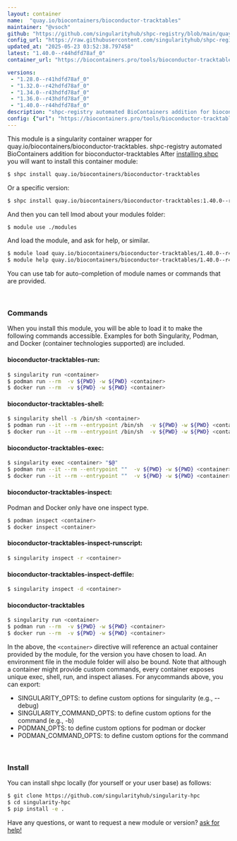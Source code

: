 ```yaml
---
layout: container
name:  "quay.io/biocontainers/bioconductor-tracktables"
maintainer: "@vsoch"
github: "https://github.com/singularityhub/shpc-registry/blob/main/quay.io/biocontainers/bioconductor-tracktables/container.yaml"
config_url: "https://raw.githubusercontent.com/singularityhub/shpc-registry/main/quay.io/biocontainers/bioconductor-tracktables/container.yaml"
updated_at: "2025-05-23 03:52:38.797458"
latest: "1.40.0--r44hdfd78af_0"
container_url: "https://biocontainers.pro/tools/bioconductor-tracktables"

versions:
 - "1.28.0--r41hdfd78af_0"
 - "1.32.0--r42hdfd78af_0"
 - "1.34.0--r43hdfd78af_0"
 - "1.36.0--r43hdfd78af_0"
 - "1.40.0--r44hdfd78af_0"
description: "shpc-registry automated BioContainers addition for bioconductor-tracktables"
config: {"url": "https://biocontainers.pro/tools/bioconductor-tracktables", "maintainer": "@vsoch", "description": "shpc-registry automated BioContainers addition for bioconductor-tracktables", "latest": {"1.40.0--r44hdfd78af_0": "sha256:33028a04a31917f5c778077e30f564cb2520cd20a1150218e9d0b7ed8a23b0a8"}, "tags": {"1.28.0--r41hdfd78af_0": "sha256:ed5025a301c6a026d2d9f90f516fe84680ee3620495a93b88a3aac7e9cda4b8f", "1.32.0--r42hdfd78af_0": "sha256:e67b53db4c7e4c9f253aae7f8f04a25c142aa46fe1e2746167776da05fca5f0d", "1.34.0--r43hdfd78af_0": "sha256:230b1bbf4e01f151b598be2733f61f70369fa35a44bcd9fb50ac93b7659c4d42", "1.36.0--r43hdfd78af_0": "sha256:880e07120f9276b522a828c06e79786a2372377987e5ea4c34f3fc3ef2bd012b", "1.40.0--r44hdfd78af_0": "sha256:33028a04a31917f5c778077e30f564cb2520cd20a1150218e9d0b7ed8a23b0a8"}, "docker": "quay.io/biocontainers/bioconductor-tracktables"}
---
```


This module is a singularity container wrapper for quay.io/biocontainers/bioconductor-tracktables.
shpc-registry automated BioContainers addition for bioconductor-tracktables
After [installing shpc](#install) you will want to install this container module:


```bash
$ shpc install quay.io/biocontainers/bioconductor-tracktables
```

Or a specific version:

```bash
$ shpc install quay.io/biocontainers/bioconductor-tracktables:1.40.0--r44hdfd78af_0
```

And then you can tell lmod about your modules folder:

```bash
$ module use ./modules
```

And load the module, and ask for help, or similar.

```bash
$ module load quay.io/biocontainers/bioconductor-tracktables/1.40.0--r44hdfd78af_0
$ module help quay.io/biocontainers/bioconductor-tracktables/1.40.0--r44hdfd78af_0
```

You can use tab for auto-completion of module names or commands that are provided.

<br>

### Commands

When you install this module, you will be able to load it to make the following commands accessible.
Examples for both Singularity, Podman, and Docker (container technologies supported) are included.

#### bioconductor-tracktables-run:

```bash
$ singularity run <container>
$ podman run --rm  -v ${PWD} -w ${PWD} <container>
$ docker run --rm  -v ${PWD} -w ${PWD} <container>
```

#### bioconductor-tracktables-shell:

```bash
$ singularity shell -s /bin/sh <container>
$ podman run --it --rm --entrypoint /bin/sh  -v ${PWD} -w ${PWD} <container>
$ docker run --it --rm --entrypoint /bin/sh  -v ${PWD} -w ${PWD} <container>
```

#### bioconductor-tracktables-exec:

```bash
$ singularity exec <container> "$@"
$ podman run --it --rm --entrypoint ""  -v ${PWD} -w ${PWD} <container> "$@"
$ docker run --it --rm --entrypoint ""  -v ${PWD} -w ${PWD} <container> "$@"
```

#### bioconductor-tracktables-inspect:

Podman and Docker only have one inspect type.

```bash
$ podman inspect <container>
$ docker inspect <container>
```

#### bioconductor-tracktables-inspect-runscript:

```bash
$ singularity inspect -r <container>
```

#### bioconductor-tracktables-inspect-deffile:

```bash
$ singularity inspect -d <container>
```



#### bioconductor-tracktables

```bash
$ singularity run <container>
$ podman run --rm  -v ${PWD} -w ${PWD} <container>
$ docker run --rm  -v ${PWD} -w ${PWD} <container>
```


In the above, the `<container>` directive will reference an actual container provided
by the module, for the version you have chosen to load. An environment file in the
module folder will also be bound. Note that although a container
might provide custom commands, every container exposes unique exec, shell, run, and
inspect aliases. For anycommands above, you can export:

 - SINGULARITY_OPTS: to define custom options for singularity (e.g., --debug)
 - SINGULARITY_COMMAND_OPTS: to define custom options for the command (e.g., -b)
 - PODMAN_OPTS: to define custom options for podman or docker
 - PODMAN_COMMAND_OPTS: to define custom options for the command

<br>

### Install

You can install shpc locally (for yourself or your user base) as follows:

```bash
$ git clone https://github.com/singularityhub/singularity-hpc
$ cd singularity-hpc
$ pip install -e .
```

Have any questions, or want to request a new module or version? [ask for help!](https://github.com/singularityhub/singularity-hpc/issues)